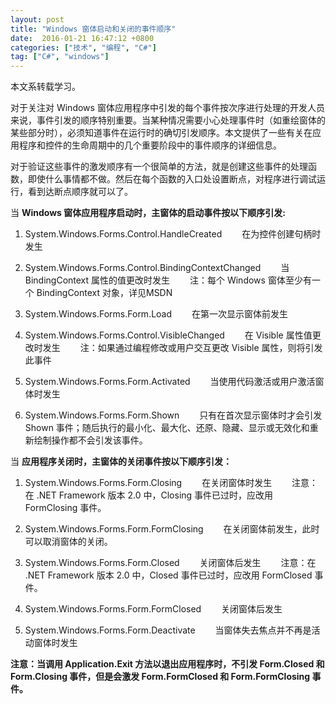 ```yaml
---
layout: post
title: "Windows 窗体启动和关闭的事件顺序"
date:  2016-01-21 16:47:12 +0800
categories: ["技术", "编程", "C#"]
tag: ["C#", "windows"]
---
```

本文系转载学习。

对于关注对 Windows 窗体应用程序中引发的每个事件按次序进行处理的开发人员来说，事件引发的顺序特别重要。当某种情况需要小心处理事件时（如重绘窗体的某些部分时），必须知道事件在运行时的确切引发顺序。本文提供了一些有关在应用程序和控件的生命周期中的几个重要阶段中的事件顺序的详细信息。

对于验证这些事件的激发顺序有一个很简单的方法，就是创建这些事件的处理函数，即使什么事情都不做。然后在每个函数的入口处设置断点，对程序进行调试运行，看到达断点顺序就可以了。

当 **Windows 窗体应用程序启动时，主窗体的启动事件按以下顺序引发:**
1. System.Windows.Forms.Control.HandleCreated
　　在为控件创建句柄时发生

2. System.Windows.Forms.Control.BindingContextChanged 
　　当 BindingContext 属性的值更改时发生
　　注：每个 Windows 窗体至少有一个 BindingContext 对象，详见MSDN
3. System.Windows.Forms.Form.Load 
　　在第一次显示窗体前发生

4. System.Windows.Forms.Control.VisibleChanged 
　　在 Visible 属性值更改时发生
　　注：如果通过编程修改或用户交互更改 Visible 属性，则将引发此事件

5. System.Windows.Forms.Form.Activated 
　　当使用代码激活或用户激活窗体时发生

6. System.Windows.Forms.Form.Shown 
　　只有在首次显示窗体时才会引发 Shown 事件；随后执行的最小化、最大化、还原、隐藏、显示或无效化和重新绘制操作都不会引发该事件。

当 **应用程序关闭时，主窗体的关闭事件按以下顺序引发：**
1. System.Windows.Forms.Form.Closing 
　　在关闭窗体时发生
　　注意：在 .NET Framework 版本 2.0 中，Closing 事件已过时，应改用 FormClosing 事件。

2. System.Windows.Forms.Form.FormClosing 
　　在关闭窗体前发生，此时可以取消窗体的关闭。

3. System.Windows.Forms.Form.Closed 
　　关闭窗体后发生
　　注意：在 .NET Framework 版本 2.0 中，Closed 事件已过时，应改用 FormClosed 事件。

4. System.Windows.Forms.Form.FormClosed 
　　关闭窗体后发生

5. System.Windows.Forms.Form.Deactivate 
　　当窗体失去焦点并不再是活动窗体时发生

**注意：当调用 Application.Exit 方法以退出应用程序时，不引发 Form.Closed 和 Form.Closing 事件，但是会激发 Form.FormClosed 和 Form.FormClosing 事件。**